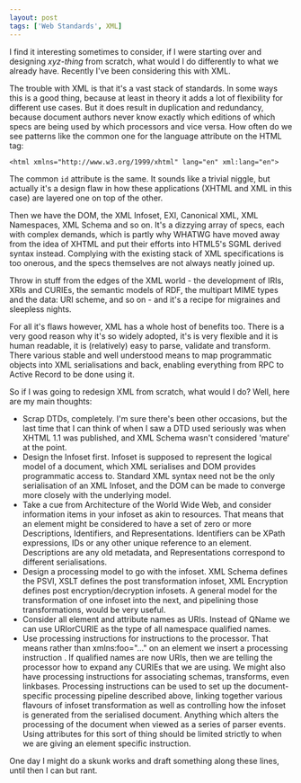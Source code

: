```yaml
---
layout: post
tags: ['Web Standards', XML]
---
```

I find it interesting sometimes to consider, if I were starting over and designing *xyz-thing* from scratch, what would I do differently to what we already have. Recently I've been considering this with XML.

The trouble with XML is that it's a vast stack of standards. In some ways this is a good thing, because at least in theory it adds a lot of flexibility for different use cases. But it does result in duplication and redundancy, because document authors never know exactly which editions of which specs are being used by which processors and vice versa. How often do we see patterns like the common one for the language attribute on the HTML tag:

``<html xmlns="http://www.w3.org/1999/xhtml" lang="en" xml:lang="en">``

The common `id` attribute is the same. It sounds like a trivial niggle, but actually it's a design flaw in how these applications (XHTML and XML in this case) are layered one on top of the other.

Then we have the DOM, the XML Infoset, EXI, Canonical XML, XML Namespaces, XML Schema and so on. It's a dizzying array of specs, each with complex demands, which is partly why WHATWG have moved away from the idea of XHTML and put their efforts into HTML5's SGML derived syntax instead. Complying with the existing stack of XML specifications is too onerous, and the specs themselves are not always neatly joined up.

Throw in stuff from the edges of the XML world - the development of IRIs, XRIs and CURIEs, the semantic models of RDF, the multipart MIME types and the data: URI scheme, and so on - and it's a recipe for migraines and sleepless nights.

For all it's flaws however, XML has a whole host of benefits too. There is a very good reason why it's so widely adopted, it's is very flexible and it is human readable, it is (relatively) easy to parse, validate and transform. There various stable and well understood means to map programmatic objects into XML serialisations and back, enabling everything from RPC to Active Record to be done using it.

So if I was going to redesign XML from scratch, what would I do? Well, here are my main thoughts:

* Scrap DTDs, completely. I'm sure there's been other occasions, but the last time that I can think of when I saw a DTD used seriously was when XHTML 1.1 was published, and XML Schema wasn't considered 'mature' at the point.
* Design the Infoset first. Infoset is supposed to represent the logical model of a document, which XML serialises and DOM provides programmatic access to. Standard XML syntax need not be the only serialisation of an XML Infoset, and the DOM can be made to converge more closely with the underlying model.
* Take a cue from Architecture of the World Wide Web, and consider information items in your infoset as akin to resources. That means that an element might be considered to have a set of zero or more Descriptions, Identifiers, and Representations. Identifiers can be XPath expressions, IDs or any other unique reference to an element. Descriptions are any old metadata, and Representations correspond to different serialisations.
* Design a processing model to go with the infoset. XML Schema defines the PSVI, XSLT defines the post transformation infoset, XML Encryption defines post encryption/decryption infosets. A general model for the transformation of one infoset into the next, and pipelining those transformations, would be very useful.
* Consider all element and attribute names as URIs. Instead of QName we can use URIorCURIE as the type of all namespace qualified names.
* Use processing instructions for instructions to the processor. That means rather than xmlns:foo="..." on an element we insert a processing instruction <?namespace foo="..."?>. If qualified names are now URIs, then we are telling the processor how to expand any CURIEs that we are using. We might also have processing instructions for associating schemas, transforms, even linkbases. Processing instructions can be used to set up the document-specific processing pipeline described above, linking together various flavours of infoset transformation as well as controlling how the infoset is generated from the serialised document. Anything which alters the processing of the document when viewed as a series of parser events. Using attributes for this sort of thing should be limited strictly to when we are giving an element specific instruction.

One day I might do a skunk works and draft something along these lines, until then I can but rant.
